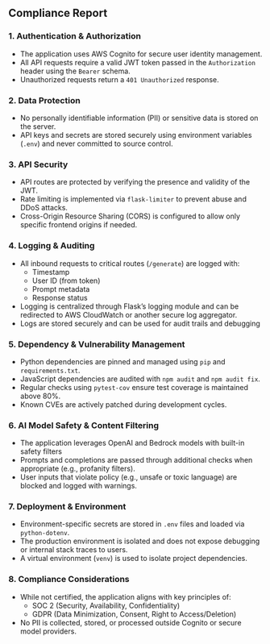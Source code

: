 ## Compliance Report

### 1. Authentication & Authorization

- The application uses AWS Cognito for secure user identity management.
- All API requests require a valid JWT token passed in the `Authorization` header using the `Bearer` schema.
- Unauthorized requests return a `401 Unauthorized` response.

### 2. Data Protection

- No personally identifiable information (PII) or sensitive data is stored on the server.
- API keys and secrets are stored securely using environment variables (`.env`) and never committed to source control.

### 3. API Security

- API routes are protected by verifying the presence and validity of the JWT.
- Rate limiting is implemented via `flask-limiter` to prevent abuse and DDoS attacks.
- Cross-Origin Resource Sharing (CORS) is configured to allow only specific frontend origins if needed.

### 4. Logging & Auditing

- All inbound requests to critical routes (`/generate`) are logged with:
  - Timestamp
  - User ID (from token)
  - Prompt metadata
  - Response status
- Logging is centralized through Flask’s logging module and can be redirected to AWS CloudWatch or another secure log aggregator.
- Logs are stored securely and can be used for audit trails and debugging

### 5. Dependency & Vulnerability Management

- Python dependencies are pinned and managed using `pip` and `requirements.txt`.
- JavaScript dependencies are audited with `npm audit` and `npm audit fix`.
- Regular checks using `pytest-cov` ensure test coverage is maintained above 80%.
- Known CVEs are actively patched during development cycles.

### 6. AI Model Safety & Content Filtering

- The application leverages OpenAI and Bedrock models with built-in safety filters
- Prompts and completions are passed through additional checks when appropriate (e.g., profanity filters).
- User inputs that violate policy (e.g., unsafe or toxic language) are blocked and logged with warnings.

### 7. Deployment & Environment

- Environment-specific secrets are stored in `.env` files and loaded via `python-dotenv`.
- The production environment is isolated and does not expose debugging or internal stack traces to users.
- A virtual environment (`venv`) is used to isolate project dependencies.

### 8. Compliance Considerations

- While not certified, the application aligns with key principles of:
  - SOC 2 (Security, Availability, Confidentiality)
  - GDPR (Data Minimization, Consent, Right to Access/Deletion)
- No PII is collected, stored, or processed outside Cognito or secure model providers.